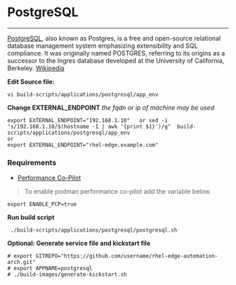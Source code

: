 # PostgreSQL  
---

[PostgreSQL](https://www.postgresql.org/), also known as Postgres, is a free and open-source relational database management system emphasizing extensibility and SQL compliance. It was originally named POSTGRES, referring to its origins as a successor to the Ingres database developed at the University of California, Berkeley. [Wikipedia](https://en.wikipedia.org/wiki/PostgreSQL)  

**Edit Source file:**
```
vi build-scripts/applications/postgresql/app_env
```

**Change EXTERNAL_ENDPOINT**
*the fqdn or ip  of machine may be used*
```
export EXTERNAL_ENDPOINT="192.168.1.10"   or sed -i "s/192.168.1.10/$(hostname -I | awk '{print $1}')/g"  build-scripts/applications/postgresql/app_env
or 
export EXTERNAL_ENDPOINT="rhel-edge.example.com"
```

### Requirements 
* [Performance Co-Pilot](../../applications/pcp/README.md)  
> To enable podman performance co-pilot add the variable below.
```
export ENABLE_PCP=true
```

**Run build script**
```
 ./build-scripts/applications/postgresql/postgresql.sh 
```

**Optional: Generate service file and kickstart file**
```
# export GITREPO="https://github.com/username/rhel-edge-automation-arch.git"
# export APPNAME=postgresql
# ./build-images/generate-kickstart.sh
```